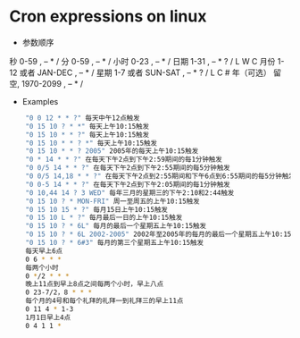 # Cron expressions on linux

* 参数顺序
>
秒 0-59 , – * /
分 0-59 , – * /
小时 0-23 , – * /
日期 1-31 , – * ? / L W C
月份 1-12 或者 JAN-DEC , – * /
星期 1-7 或者 SUN-SAT , – * ? / L C #
年（可选） 留空, 1970-2099 , – * /

* Examples

```bash
	"0 0 12 * * ?" 每天中午12点触发
	"0 15 10 ? * *" 每天上午10:15触发
	"0 15 10 * * ?" 每天上午10:15触发
	"0 15 10 * * ? *" 每天上午10:15触发
	"0 15 10 * * ? 2005" 2005年的每天上午10:15触发
	"0 * 14 * * ?" 在每天下午2点到下午2:59期间的每1分钟触发
	"0 0/5 14 * * ?" 在每天下午2点到下午2:55期间的每5分钟触发
	"0 0/5 14,18 * * ?" 在每天下午2点到2:55期间和下午6点到6:55期间的每5分钟触发
	"0 0-5 14 * * ?" 在每天下午2点到下午2:05期间的每1分钟触发
	"0 10,44 14 ? 3 WED" 每年三月的星期三的下午2:10和2:44触发
	"0 15 10 ? * MON-FRI" 周一至周五的上午10:15触发
	"0 15 10 15 * ?" 每月15日上午10:15触发
	"0 15 10 L * ?" 每月最后一日的上午10:15触发
	"0 15 10 ? * 6L" 每月的最后一个星期五上午10:15触发
	"0 15 10 ? * 6L 2002-2005" 2002年至2005年的每月的最后一个星期五上午10:15触发
	"0 15 10 ? * 6#3" 每月的第三个星期五上午10:15触发
	每天早上6点
	0 6 * * *
	每两个小时
	0 */2 * * *
	晚上11点到早上8点之间每两个小时，早上八点
	0 23-7/2，8 * * *
	每个月的4号和每个礼拜的礼拜一到礼拜三的早上11点
	0 11 4 * 1-3
	1月1日早上4点
	0 4 1 1 *
```
